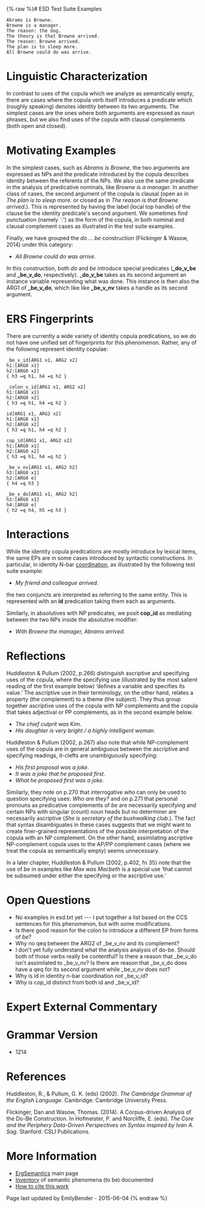 {% raw %}# ESD Test Suite Examples

    Abrams is Browne.
    Browne is a manager.
    The reason: the dog.
    The theory is that Browne arrived.
    The reason: Browne arrived.
    The plan is to sleep more.
    All Browne could do was arrive.

# Linguistic Characterization

In contrast to uses of the copula which we analyze as semantically
empty, there are cases where the copula verb itself introduces a
predicate which (roughly speaking) denotes identity between its two
arguments. The simplest cases are the ones where both arguments are
expressed as noun phrases, but we also find uses of the copula with
clausal complements (both open and closed).

# Motivating Examples

In the simplest cases, such as *Abrams is Browne*, the two arguments are
expressed as NPs and the predicate introduced by the copula describes
identity between the referents of the NPs. We also use the same
predicate in the analysis of predicative nominals, like *Browne is a
manager.* In another class of cases, the second argument of the copula
is clausal (open as in *The plan is to sleep more.* or closed as in *The
reason is that Browne arrived.*). This is represented by having the
label (local top handle) of the clause be the identity predicate's
second argument. We sometimes find punctuation (namely \`:') as the form
of the copula, in both nominal and clausal complement cases as
illustrated in the test suite examples.

Finally, we have grouped the *do ... be* construction (Flickinger &
Wasow, 2014) under this category:

- *All Browne could do was arrive.*

In this construction, both *do* and *be* introduce special predicates
(**\_do\_v\_be** and **\_be\_v\_do**, respectively). **\_do\_v\_be**
takes as its second argument an instance variable representing what was
done. This instance is then also the ARG1 of **\_be\_v\_do**, which like
like **\_be\_v\_nv** takes a handle as its second argument.

# ERS Fingerprints

There are currently a wide variety of identity copula predications, so
we do not have one unified set of fingerprints for this phenomenon.
Rather, any of the following represent identity copulae:

    _be_v_id[ARG1 x1, ARG2 x2]
    h1:[ARG0 x1]
    h2:[ARG0 x2]
    { h3 =q h1, h4 =q h2 }
    
    _colon_v_id[ARG1 x1, ARG2 x2]
    h1:[ARG0 x1]
    h2:[ARG0 x2]
    { h3 =q h1, h4 =q h2 }
    
    id[ARG1 x1, ARG2 x2]
    h1:[ARG0 x1]
    h2:[ARG0 x2]
    { h3 =q h1, h4 =q h2 }
    
    cop_id[ARG1 x1, ARG2 x2]
    h1:[ARG0 x1]
    h2:[ARG0 x2]
    { h3 =q h1, h4 =q h2 }
    
    _be_v_nv[ARG1 x1, ARG2 h2]
    h3:[ARG0 x1]
    h2:[ARG0 e]
    { h4 =q h3 }
    
    _be_v_do[ARG1 x1, ARG2 h2]
    h3:[ARG0 x1]
    h4:[ARG0 e]
    { h2 =q h4, h5 =q h3 }

# Interactions

While the identity copula predications are mostly introduce by lexical
items, the same EPs are in some cases introduced by syntactic
constructions. In particular, in identity N-bar
[coordination](../ErgSemantics_Coordination), as illustrated by the
following test suite example:

- *My friend and colleague arrived.*

the two conjuncts are interpreted as referring to the same entity. This
is represented with an **id** predication taking them each as arguments.

Similarly, in absolutives with NP predicates, we posit **cop\_id** as
mediating between the two NPs inside the absolutive modifier:

- *With Browne the manager, Abrams arrived.*

# Reflections

Huddleston & Pullum (2002, p.266) distinguish ascriptive and specifying
uses of the copula, where the specifying use (illustrated by the most
salient reading of the first example below) ‘defines a variable and
specifies its value.’ The ascriptive use in their terminology, on the
other hand, relates a property (the complement) to a theme (the
subject). They thus group together ascriptive uses of the copula with NP
complements and the copula that takes adjectival or PP complements, as
in the second example below.

- *The chief culprit was Kim.*
- *His daughter is very bright / a highly intelligent woman.*

Huddleston & Pullum (2002, p.267) also note that while NP-complement
uses of the copula are in general ambiguous between the ascriptive and
specifying readings, it-clefts are unambiguously specifying:

- *His first proposal was a joke.*
- *It was a joke that he proposed first.*
- *What he proposed first was a joke.*

Similarly, they note on p.270 that interrogative *who* can only be used
to question specifying uses: *Who are they?* and on p.271 that personal
pronouns as predicative complements of *be* are necessarily specifying
and certain NPs with singular (count) noun heads but no determiner are
necessarily ascriptive (*She is secretary of the bushwalking club.*).
The fact that syntax disambiguates in these cases suggests that we might
want to create finer-grained representations of the possible
interpretation of the copula with an NP complement. On the other hand,
assimilating ascriptive NP-complement copula uses to the AP/PP
complement cases (where we treat the copula as semantically empty) seems
unnecessary.

In a later chapter, Huddleston & Pullum (2002, p.402, fn 35) note that
the use of *be* in examples like *Max was Macbeth* is a special use
‘that cannot be subsumed under either the specifying or the ascriptive
use.’

# Open Questions

- No examples in esd.txt yet --- I put together a list based on the
CCS sentences for this phenomenon, but with some modifications.
- Is there good reason for the colon to introduce a different EP from
forms of *be*?
- Why no qeq between the ARG2 of \_be\_v\_nv and its complement?
- I don't yet fully understand what the analysis analysis of do-be.
Should both of those verbs really be contentful? Is there a reason
that \_be\_v\_do isn't assimilated to \_be\_v\_nv? Is there are
reason that \_be\_v\_do does have a qeq for its second argument
while \_be\_v\_nv does not?
- Why is id in identity n-bar coordination not \_be\_v\_id?
- Why is cop\_id distinct from both id and \_be\_v\_id?

# Expert External Commentary

# Grammar Version

- 1214

# References

Huddleston, R., & Pullum, G. K. (eds) (2002). *The Cambridge Grammar of
the English Language.* Cambridge: Cambridge University Press.

Flickinger, Dan and Wasow, Thomas. (2014). A Corpus-driven Analysis of
the Do-Be Construction. In Hofmeister, P. and Norcliffe, E. (eds). *The
Core and the Periphery Data-Driven Perspectives on Syntax inspired by
Ivan A. Sag.* Stanford: CSLI Publications.

# More Information

- [ErgSemantics](../ErgSemantics) main page
- [Inventory](../ErgSemantics_Inventory) of semantic phenomena (to be)
documented
- [How to cite this work](../ErgSemantics_HowToCite)

Page last updated by EmilyBender - 2015-06-04
{% endraw %}
